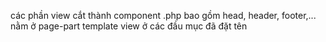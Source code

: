 các phần view cắt thành component .php bao gồm head, header, footer,... nằm ở page-part
template view ở các đầu mục đã đặt tên
